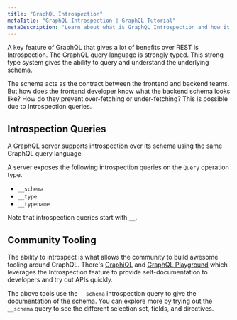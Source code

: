 ```yaml
---
title: "GraphQL Introspection"
metaTitle: "GraphQL Introspection | GraphQL Tutorial"
metaDescription: "Learn about what is GraphQL Introspection and how it helps make the tooling around the community like GraphiQL."
---
```


A key feature of GraphQL that gives a lot of benefits over REST is Introspection. The GraphQL query language is strongly typed. This strong type system gives the ability to query and understand the underlying schema. 

The schema acts as the contract between the frontend and backend teams. But how does the frontend developer know what the backend schema looks like? How do they prevent over-fetching or under-fetching? This is possible due to Introspection queries.

## Introspection Queries

A GraphQL server supports introspection over its schema using the same GraphQL query language.

A server exposes the following introspection queries on the `Query` operation type.

- `__schema`
- `__type`
- `__typename`

Note that introspection queries start with `__`.

## Community Tooling

The ability to introspect is what allows the community to build awesome tooling around GraphQL. There's [GraphiQL](https://github.com/graphql/graphiql) and [GraphQL Playground](https://github.com/prisma-labs/graphql-playground) which leverages the Introspection feature to provide self-documentation to developers and try out APIs quickly.

The above tools use the `__schema` introspection query to give the documentation of the schema. You can explore more by trying out the `__schema` query to see the different selection set, fields, and directives.
